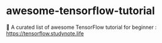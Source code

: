 # awesome-tensorflow-tutorial
📃 A curated list of awesome TensorFlow tutorial for beginner : https://tensorflow.studynote.life
